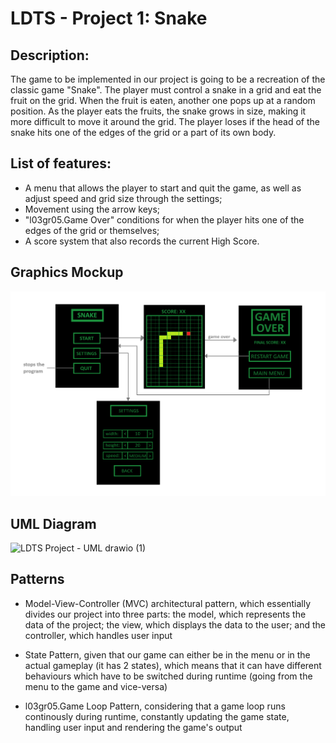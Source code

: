 # LDTS - Project 1: Snake

## Description:
The game to be implemented in our project is going to be a recreation of the classic game "Snake". The player must control a snake in a grid and eat the fruit on the grid. When the fruit is eaten, another one pops up at a random position. As the player eats the fruits, the snake grows in size, making it more difficult to move it around the grid. The player loses if the head of the snake hits one of the edges of the grid or a part of its own body.

## List of features:
- A menu that allows the player to start and quit the game, as well as adjust speed and grid size through the settings;
- Movement using the arrow keys;
- "l03gr05.Game Over" conditions for when the player hits one of the edges of the grid or themselves;
- A score system that also records the current High Score.

## Graphics Mockup
![Graphics Mockup](docs/image.png)

## UML Diagram
![LDTS Project - UML drawio (1)](https://github.com/FEUP-LDTS-2023/project-l03gr05/assets/132618557/ebefb5a4-0f99-4b78-9127-dd9a98c1f4ed)

## Patterns
- Model-View-Controller (MVC) architectural pattern, which essentially divides our project into three parts: the model, which represents the data of the project; the view, which displays the data to the user; and the controller, which handles user input

- State Pattern, given that our game can either be in the menu or in the actual gameplay (it has 2 states), which means that it can have different behaviours which have to be switched during runtime (going from the menu to the game and vice-versa)

- l03gr05.Game Loop Pattern, considering that a game loop runs continously during runtime, constantly updating the game state, handling user input and rendering the game's output
